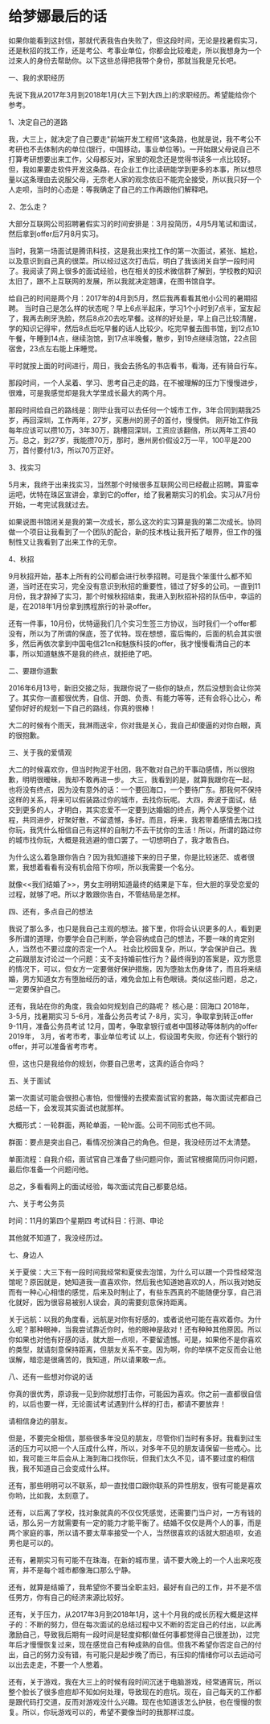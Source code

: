 <!-- 2018/3/11 -->

# 给梦娜最后的话

如果你能看到这封信，那就代表我告白失败了，但这段时间，无论是找暑假实习，还是秋招的找工作，还是考公、考事业单位，你都会比较难走，所以我想身为一个过来人的身份去帮助你。以下这些总得把我带个身份，那就当我是兄长吧。

一、我的求职经历

先说下我从2017年3月到2018年1月(大三下到大四上)的求职经历。希望能给你个参考。

1、决定自己的道路

我，大三上，就决定了自己要走"前端开发工程师"这条路，也就是说，我不考公不考研也不去体制内的单位(银行，中国移动，事业单位等)。一开始跟父母说自己不打算考研想要出来工作，父母都反对，家里的观念还是觉得书读多一点比较好。但，我如果要走软件开发这条路，在企业工作比读研能学到更多的本事，所以想尽量以这条理由去说服父母，无奈老人家的观念依旧不能完全接受，所以我只好一个人走呗，当时的心态是：等我确定了自己的工作再跟他们解释吧。

2、怎么走？

大部分互联网公司招聘暑假实习的时间安排是：3月投简历，4月5月笔试和面试，然后拿到offer后7月8月实习。

当时，我第一场面试是腾讯科技，这是我出来找工作的第一次面试，紧张、尴尬，以及意识到自己真的很菜。所以经过这次打击后，明白了我该闭关自学一段时间了。我阅读了网上很多的面试经验，也在相关的技术微信群了解到，学校教的知识太旧了，跟不上互联网的发展，所以我就决定翘课，在图书馆自学。

给自己的时间是两个月：2017年的4月到5月，然后我再看看其他小公司的暑期招聘。
当时自己是怎么样的状态呢？早上6点半起床，学习1个小时到7点半，室友起了，我再去刷牙洗脸，然后8点20去吃早餐。这样的好处是，早上自己比较清醒，学的知识记得牢，然后8点后吃早餐的话人比较少。吃完早餐去图书馆，到12点10午餐，午睡到14点，继续泡馆，到17点半晚餐，散步，到19点继续泡馆，22点回宿舍，23点左右能上床睡觉。

平时就按上面的时间进行，周日，我会去扬名的书店看书，看海，还有骑自行车。

那段时间，一个人呆着、学习、思考自己走的路，在不被理解的压力下慢慢进步，很难，可是我感觉却是我大学里成长最大的两个月。

那段时间给自己的路线是：刚毕业我可以去任何一个城市工作，3年合同到期我25岁，再回深圳，工作两年，27岁，买惠州的房子的首付，慢慢供。
刚开始工作我每年应该可以攒10万，3年30万，跳槽回深圳，工资应该翻倍，所以两年工资40万。总之，到27岁，我能攒70万，那时，惠州房价假设2万一平，100平是200万，首付要付1/3，所以70万正好。

3、找实习

5月末，我终于出来找实习，当然那个时候很多互联网公司已经截止招聘。算蛮幸运吧，优特在珠区宣讲会，拿到它的offer，给了我暑期实习的机会。实习从7月份开始，一考完试我就过去。

如果说图书馆闭关是我的第一次成长，那么这次的实习算是我的第二次成长。协同做一个项目让我看到了一个团队的配合，新的技术栈让我开拓了眼界，但工作的强制性又让我看到了出来工作的无奈。

4、秋招

9月秋招开始，基本上所有的公司都会进行秋季招聘。可是我个笨蛋什么都不知道，当时还在实习，完全没有意识到秋招的重要性，错过了好多的公司。一直到11月份，我才辞掉了实习，那个时候秋招结束，我进入到秋招补招的队伍中，幸运的是，在2018年1月份拿到携程旅行的补录offer。

还有一件事，10月份，优特逼我们几个实习生签三方协议，当时我们一个offer都没有，所以为了所谓的保底，签了优特。现在想想，蛮后悔的，后面的机会其实很多，然后再依次拿到中国电信21cn和魅族科技的offer，我才慢慢看清自己的本事，所以知道魅族不是我的终点，就拒绝了吧。

二、要跟你道歉

2016年6月13号，新旧交接之际，我跟你说了一些你的缺点，然后没想到会让你哭了。其实你一直都很优秀，自信、开朗、负责、有能力等等，还有会将心比心，希望你好好的规划一下自己的路线，你真的很棒！

大二的时候有个雨天，我淋雨送伞，你对我是关心，我自己却傻逼的对你白眼，真的很抱歉。

三、关于我的爱情观

大二的时候喜欢你，但当时拘泥于社团，我不敢对自己的干事动感情，所以很抱歉，明明很暧昧，我却不敢再进一步。
大三，我看到的是，就算我跟你在一起，也将没有终点，因为没有意外的话：一个要回海口，一个要待广东。那我何不保持这样的关系，将来可以假装路过你的城市，去找你玩呢。
大四，奔波于面试，结交到更多的人，才明白，其实恋爱不一定要到达婚姻的终点，两个人享受整个过程，共同进步，好聚好散，不留遗憾，多好。而且，将来，我若带着感情去海口找你玩，我凭什么相信自己有这样的自制力不去干扰你的生活！所以，所谓的路过你的城市找你玩，大概是我逃避的借口罢了。一切想明白了，我才敢告白。

为什么这么着急跟你告白？因为我知道接下来的日子里，你是比较迷茫、或者很累，我想着看看有没有机会陪下你呗，所以我需要一个名分。

就像<<我们结婚了>>，男女主明明知道最终的结果是下车，但大胆的享受恋爱的过程，就够了吧。所以才敢跟你告白，不管结局是怎样。

四、还有，多点自己的想法

我说了那么多，也只是我自己主观的想法。接下里，你将会认识更多的人，看到更多所谓的道理，你要学会自己判断，学会容纳成自己的想法，不要一味的肯定别人，当然也不要过度的否定一个人。
社会比校园复杂，所以，学会保护自己。我之前跟朋友讨论过一个问题：支不支持婚前性行为？最终得到的答案是，双方愿意的情况下，可以，但女方一定要做好保护措施，因为堕胎太伤身体了，而且将来结婚，男方知道女方有堕胎经历的话，难免会加上有色眼镜。类似这些问题，总之，一定要保护自己。

还有，我站在你的角度，我会如何规划自己的路呢？
核心是：回海口
2018年，
3-5月，找暑期实习
5-6月，准备公务员考试
7-8月，实习，争取拿到转正offer
9-11月，准备公务员考试
12月，国考，争取拿银行或者中国移动等体制内的offer
2019年，
3月，省考市考，事业单位考试
以上，假设国考失败，你还有个银行的offer，并可以准备省考市考。

但，这也只是我给你的规划，你要自己思考，这真的适合你吗？

五、关于面试

第一次面试可能会很担心害怕，但慢慢的去摸索面试官的套路，每次面试完都自己总结一下，会发现其实面试也就那样。

大概形式：一轮群面，两轮单面，一轮hr面。公司不同形式也不同。

群面：要点是突出自己，看情况扮演自己的角色。但是，我没经历过不太清楚。

单面流程：自我介绍，面试官自己准备了些问题问你，面试官根据简历问你问题，最后你准备一个问题问他。

总之，多看看网上的面试经验，每次面试完自己都要总结。

六、关于考公务员

时间：11月的第四个星期四
考试科目：行测、申论

其他就不知道了，我没经历过。

七、身边人

关于夏侯：大三下有一段时间我经常和夏侯去泡馆，为什么可以跟一个异性经常泡馆呢？原因就是，她知道我一直喜欢你，然后我也知道她喜欢的人，所以我对她反而有一种心心相惜的感觉，后来及时制止了，有些东西真的不能随便分享，自己消化就好，因为很容易被别人误会，真的需要刻意保持距离。

关于远航：以我的角度看，远航是对你有好感的，或者说他可能在喜欢着你。为什么呢？那种眼神，当我尝试靠近你时，他的眼神是敌对！还有种种其他原因。所以你如果也对他有好感的话，就大胆一点呗，不要留遗憾。可是，如果他不是你喜欢的类型，就请刻意保持距离，但朋友关系不变。因为啊，你的举棋不定反而会让他误解，暗恋是很痛苦的，我知道，所以请果敢一点。

八、还有一些想对你说的话

你真的很优秀，原谅我一见到你就想打击你，可能因为喜欢。你之前一直都很自信的，以后也要一样，无论面试考试遇到什么样的打击，都请不要放弃！

请相信身边的朋友。

但是，不要完全相信，那些很多年没见的朋友，尽管你们当时有多好。我看到过生活的压力可以把一个人压成什么样，所以，对多年不见的朋友请保留一些戒心。比如，我可能三年后会从上海到海口找你玩，但我们太久不见，请不要过度的相信我，我不知道自己会变成什么样。

还有，那些明明可以不联系，却一直找借口跟你联系的异性朋友，很有可能是喜欢你哟，比如我，太刻意了。

还有，以后离了学校，找对象就真的不仅仅凭感觉，还需要门当户对，一方有钱的话，那么另一方就需要有一定的能力才能平衡了。结婚不仅仅是两个人的事，而是两个家庭的事，所以请不要太草率接受一个人，当然很喜欢的话就大胆追呗，女追男也是可以的。

还有，暑期实习有可能不在珠海，在新的城市里，请不要大晚上的一个人出来吃夜宵，并不是每个城市都像海口那么宁静。

还有，就算是结婚了，我希望你不要当全职主妇，最好有自己的工作，并不是不信任男方，你有自己的经济来源比较好。

还有，关于压力，从2017年3月到2018年1月，这十个月我的成长历程大概是这样子的：不断的努力，但在每次面试的总结过程中又不断的否定自己的付出，以此再激励自己，导致我后期有一段时间是轻度抑郁(做任何事都觉得自己很差劲)，过完年后才慢慢恢复过来，现在感觉自己有种成熟的自信。但我不希望你否定自己的付出，自己的努力没有错，有可能只是起步晚了而已，有压抑的情绪你可以去运动可以出去走走，不要一个人憋着。

还有，关于游戏，我在大三上的时候有段时间沉迷于电脑游戏，经常通宵玩，所以整个脸长了很多痘痘却不知如何处理，导致现在的痘坑。现在，自己每天的工作都是跟代码打交道，反而对游戏没什么兴趣。现在也知道该怎么护肤，也在慢慢的恢复。所以，你玩游戏可以的，希望不要像当时的我那样过度。
